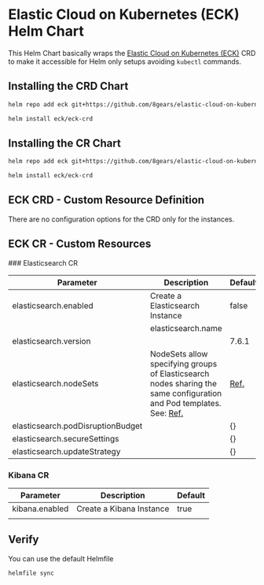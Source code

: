 # Elastic Cloud on Kubernetes (ECK) Helm Chart

This Helm Chart basically wraps the [Elastic Cloud on Kubernetes (ECK)](https://www.elastic.co/guide/en/cloud-on-k8s/1.0/k8s-overview.html) CRD to make it accessible for Helm only setups avoiding `kubectl` commands.

## Installing the CRD Chart

```sh
helm repo add eck git+https://github.com/8gears/elastic-cloud-on-kubernetes-crd
```

```sh
helm install eck/eck-crd
```

## Installing the CR Chart

```sh
helm repo add eck git+https://github.com/8gears/elastic-cloud-on-kubernetes-crd
```

```sh
helm install eck/eck-crd
```

## ECK CRD - Custom Resource Definition

There are no configuration options for the CRD only for the instances.

## ECK CR - Custom Resources

### Elasticsearch CR

| Parameter                         | Description                                                                                                              | Default   |
| --------------------------------- | ------------------------------------------------------------------------------------------------------------------------ | --------- |
| elasticsearch.enabled             | Create a Elasticsearch Instance                                                                                          | false     |
|                                   | elasticsearch.name                                                                                                       |           | {} |
| elasticsearch.version             |                                                                                                                          | 7.6.1     |
| elasticsearch.nodeSets            | NodeSets allow specifying groups of Elasticsearch nodes sharing the same configuration and Pod templates. See: [Ref.][1] | [Ref.][2] |
| elasticsearch.podDisruptionBudget |                                                                                                                          | {}        |
| elasticsearch.secureSettings      |                                                                                                                          | {}        |
| elasticsearch.updateStrategy      |                                                                                                                          | {}        |

### Kibana CR

| Parameter      | Description              | Default |
| -------------- | ------------------------ | ------- |
| kibana.enabled | Create a Kibana Instance | true    |
|                |

[1]: https://www.elastic.co/guide/en/cloud-on-k8s/current/k8s-orchestration.html
[2]: link-to-values-yaml

## Verify

You can use the default Helmfile

```sh
helmfile sync
```
